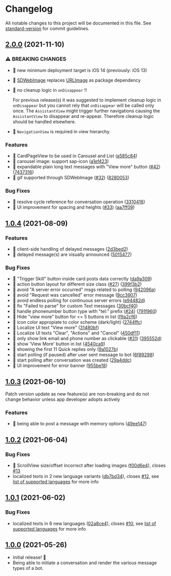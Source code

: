 # Changelog

All notable changes to this project will be documented in this file. See [standard-version](https://github.com/conventional-changelog/standard-version) for commit guidelines.

## [2.0.0](https://github.com/SAP/cloud-sdk-ios-cai/compare/1.0.4...2.0.0) (2021-11-10)

### ⚠ BREAKING CHANGES

* 🧨 new minimum deployment target is iOS 14 (previously: iOS 13)
* 🧨 [SDWebImage](https://github.com/SDWebImage/SDWebImage) replaces [URLImage](https://github.com/dmytro-anokhin/url-image) as package dependency 
* 🧨 no cleanup logic in `onDisappear` !! 

  For previous release(s) it was suggested to implement cleanup logic in `onDisappear` but you cannot rely that `onDisappear` will be called only once. The `AssistantView` might trigger further navigations causing the `AssistantView` to disappear and re-appear. Therefore cleanup logic should be handled elsewhere.
* 🧨 `NavigationView` is required in view hierarchy.

### Features

* 🎸 CardPageView to be used in Carousel and List ([a585c84](https://github.com/SAP/cloud-sdk-ios-cai/commit/a585c84cc16125263424f7b4fbc7d373d986ca6c))
* 🎸 carousel image: support sap-icon ([a1ef423](https://github.com/SAP/cloud-sdk-ios-cai/commit/a1ef423dcd6bd7b020809ec2e9567e8e3e2a13d5))
* 🎸 expandable plain long text messages with "View more" button ([#42](https://github.com/SAP/cloud-sdk-ios-cai/issues/42)) ([7437316](https://github.com/SAP/cloud-sdk-ios-cai/commit/7437316fee74f8bee11a9fbe1a902dc0f27b026c))
* 🎸 gif supported through SDWebImage ([#32](https://github.com/SAP/cloud-sdk-ios-cai/issues/32)) ([8280053](https://github.com/SAP/cloud-sdk-ios-cai/commit/8280053136dc4bebfd3f0aaa2009feace77c9bcf))


### Bug Fixes

* 🐛 resolve cycle reference for conversation operation ([3310416](https://github.com/SAP/cloud-sdk-ios-cai/commit/331041683d504fa4a29792e2bd8581f51f113ebf))
* 🐛 UI improvement for spacing and heights ([#33](https://github.com/SAP/cloud-sdk-ios-cai/issues/33)) ([aa7ff09](https://github.com/SAP/cloud-sdk-ios-cai/commit/aa7ff09212a07e1c60cc7f7012e9968485141774))

## [1.0.4](https://github.com/SAP/cloud-sdk-ios-cai/compare/1.0.3...1.0.4) (2021-08-09)

### Features

* 🎸 client-side handling of delayed messages ([2d3bed2](https://github.com/SAP/cloud-sdk-ios-cai/commit/2d3bed279e16c2184de224fef2cd99b057abab1c))
* 🎸 delayed message(s) are visually announced ([5015477](https://github.com/SAP/cloud-sdk-ios-cai/commit/5015477c39c54a03f1180b7291f773eede1fb2c2))


### Bug Fixes

* 🐛 "Trigger Skill" button inside card posts data correctly ([da9a309](https://github.com/SAP/cloud-sdk-ios-cai/commit/da9a3098048a38707287050b3041d50da525a16b))
* 🐛 action button layout for different size class ([#27](https://github.com/SAP/cloud-sdk-ios-cai/issues/27)) ([399f3b2](https://github.com/SAP/cloud-sdk-ios-cai/commit/399f3b29addb72b4a07bc84628c61aefc8fb8fcf))
* 🐛 avoid "A server error occurred" msgs related to polling ([942096a](https://github.com/SAP/cloud-sdk-ios-cai/commit/942096ae5832cfea3c2229846010a480cfe496d6))
* 🐛 avoid "Request was cancelled" error message ([9cc3907](https://github.com/SAP/cloud-sdk-ios-cai/commit/9cc3907c1ebf84d15b6bfb9858c64af1ef422fca))
* 🐛 avoid endless polling for continuous server errors ([e94482d](https://github.com/SAP/cloud-sdk-ios-cai/commit/e94482dda5ac4fb12b96031c599f53b10eec2b76))
* 🐛 fix "Failed to parse" for custom Text messages ([30bcf40](https://github.com/SAP/cloud-sdk-ios-cai/commit/30bcf40e88450da76b43dcba6effa176cae879d8))
* 🐛 handle phonenumber button type with "tel:" prefix ([#24](https://github.com/SAP/cloud-sdk-ios-cai/issues/24)) ([791f960](https://github.com/SAP/cloud-sdk-ios-cai/commit/791f9601511f0084d595f57faaba77c807900fcf))
* 🐛 Hide "view more" button for <= 5 buttons in list ([f9a2cf6](https://github.com/SAP/cloud-sdk-ios-cai/commit/f9a2cf6c44cb2006a7453b4e734a258181daad0b))
* 🐛 icon color appropiate to color scheme (dark/light) ([2744ffc](https://github.com/SAP/cloud-sdk-ios-cai/commit/2744ffca468fa5804b9feb1252659a0aeadb6f49))
* 🐛 Localize UI text "View more" ([31480bf](https://github.com/SAP/cloud-sdk-ios-cai/commit/31480bfac84b73d1b97805c879f2aada96ef27ef))
* 🐛 Localize UI texts "Clear", "Actions" and "Cancel" ([450df11](https://github.com/SAP/cloud-sdk-ios-cai/commit/450df11afb2f7f689067b3a54bac855204e27a94))
* 🐛 only show link email and phone number as clickable ([#31](https://github.com/SAP/cloud-sdk-ios-cai/issues/31)) ([395552d](https://github.com/SAP/cloud-sdk-ios-cai/commit/395552dce33c7a58187179071a581d2b057a7877))
* 🐛 show 'View More' button in list ([4540ca9](https://github.com/SAP/cloud-sdk-ios-cai/commit/4540ca98e5adf74cf9eb8040abc79617f20e9e65))
* 🐛 showing the first 11 Quick replies only ([9a1027b](https://github.com/SAP/cloud-sdk-ios-cai/commit/9a1027bd5f1ffb8436f5018c7a5c35c4df732852))
* 🐛 start polling (if paused) after user sent message to bot ([6f89298](https://github.com/SAP/cloud-sdk-ios-cai/commit/6f8929812c34add5d23ed23cfab5de73d5055aa8))
* 🐛 start polling after conversation was created ([29a4ddc](https://github.com/SAP/cloud-sdk-ios-cai/commit/29a4ddca1d18788a45ce10a62c377473fdf4b8b2))
* 🐛 UI improvement for error banner ([955be18](https://github.com/SAP/cloud-sdk-ios-cai/commit/955be18eecbc308e281df885f525afb2d3657079))

## [1.0.3](https://github.com/SAP/cloud-sdk-ios-cai/compare/1.0.2...1.0.3) (2021-06-10)

Patch version update as new feature(s) are non-breaking and do not change behavior unless app developer adopts actively

### Features

* 🎸 being able to post a message with memory options ([49ee147](https://github.com/SAP/cloud-sdk-ios-cai/commit/49ee147fe06b4a9c88ae9540362aa49259c30da4))

## [1.0.2](https://github.com/SAP/cloud-sdk-ios-cai/compare/1.0.1...1.0.2) (2021-06-04)

### Bug Fixes

* 🐛 ScrollView size/offset incorrect after loading images ([f00d6e4](https://github.com/SAP/cloud-sdk-ios-cai/commit/f00d6e44e97c858c65c027492d2169d3f7078c29)), closes [#13](https://github.com/SAP/cloud-sdk-ios-cai/issues/13)
* localized texts in 2 new language variants ([db7bd34](https://github.com/SAP/cloud-sdk-ios-cai/commit/db7bd34b402cd597271506a0c05891c8a0e8ed62)), closes [#12](https://github.com/SAP/cloud-sdk-ios-cai/issues/12), see [list of supported languages](https://github.com/SAP/cloud-sdk-ios-cai/pull/12#issuecomment-854896610) for more info

## [1.0.1](https://github.com/SAP/cloud-sdk-ios-cai/compare/1.0.0...1.0.1) (2021-06-02)

### Bug Fixes

* localized texts in 6 new languages ([02a8ce4](https://github.com/SAP/cloud-sdk-ios-cai/commit/02a8ce4d5cf63bd32396fead347f2be86a4eeadf)), closes [#10](https://github.com/SAP/cloud-sdk-ios-cai/issues/10), see [list of supported languages](https://github.com/SAP/cloud-sdk-ios-cai/pull/10#issuecomment-853270881) for more info

## [1.0.0](https://github.com/SAP/cloud-sdk-ios-cai/releases/tag/1.0.0) (2021-05-26)

- Initial release! 🎉
- Being able to initiate a conversation and render the various message types of a bot.
